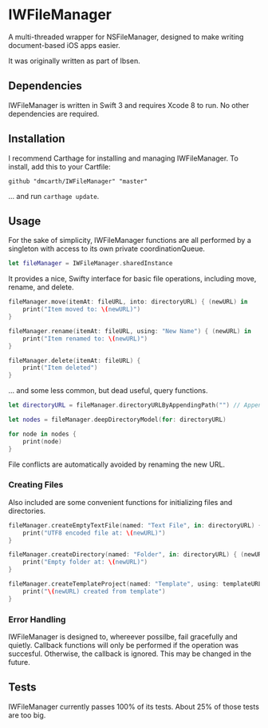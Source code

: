 # IWFileManager
A multi-threaded wrapper for NSFileManager, designed to make writing document-based iOS apps easier.

It was originally written as part of Ibsen.

## Dependencies
IWFileManager is written in Swift 3 and requires Xcode 8 to run. No other dependencies are required. 

## Installation
I recommend Carthage for installing and managing IWFileManager. To install, add this to your Cartfile:

```
github "dmcarth/IWFileManager" "master"
```

... and run `carthage update`.

## Usage
For the sake of simplicity, IWFileManager functions are all performed by a singleton with access to its own private coordinationQueue.

```Swift
let fileManager = IWFileManager.sharedInstance
```

It provides a nice, Swifty interface for basic file operations, including move, rename, and delete.

```Swift
fileManager.move(itemAt: fileURL, into: directoryURL) { (newURL) in
	print("Item moved to: \(newURL)")
}

fileManager.rename(itemAt: fileURL, using: "New Name") { (newURL) in
	print("Item renamed to: \(newURL)")
}

fileManager.delete(itemAt: fileURL) { 
	print("Item deleted")
}
```

... and some less common, but dead useful, query functions.

```Swift
let directoryURL = fileManager.directoryURLByAppendingPath("") // Appends path to ~/Documents

let nodes = fileManager.deepDirectoryModel(for: directoryURL)

for node in nodes {
	print(node)
}
```

File conflicts are automatically avoided by renaming the new URL. 

### Creating Files
Also included are some convenient functions for initializing files and directories.

```Swift
fileManager.createEmptyTextFile(named: "Text File", in: directoryURL) { (newURL) in
	print("UTF8 encoded file at: \(newURL)")
}

fileManager.createDirectory(named: "Folder", in: directoryURL) { (newURL) in
	print("Empty folder at: \(newURL)")
}

fileManager.createTemplateProject(named: "Template", using: templateURL, in: directoryURL) { (newURL) in
	print("\(newURL) created from template")
}
```

### Error Handling
IWFileManager is designed to, whereever possilbe, fail gracefully and quietly. Callback functions will only be performed if the operation was succesful. Otherwise, the callback is ignored. This may be changed in the future.

## Tests
IWFileManager currently passes 100% of its tests. About 25% of those tests are too big.
